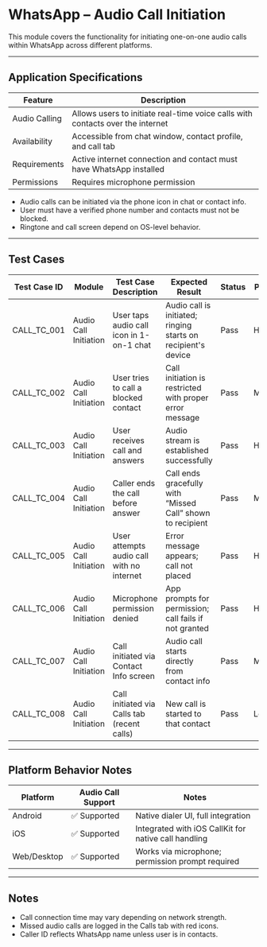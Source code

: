 # WhatsApp – Audio Call Initiation

This module covers the functionality for initiating one-on-one audio calls within WhatsApp across different platforms.

---

## Application Specifications

| Feature         | Description                                                                 |
|----------------|-----------------------------------------------------------------------------|
| Audio Calling   | Allows users to initiate real-time voice calls with contacts over the internet |
| Availability    | Accessible from chat window, contact profile, and call tab                  |
| Requirements    | Active internet connection and contact must have WhatsApp installed         |
| Permissions     | Requires microphone permission                                              |

- Audio calls can be initiated via the phone icon in chat or contact info.
- User must have a verified phone number and contacts must not be blocked.
- Ringtone and call screen depend on OS-level behavior.

---

## Test Cases

| Test Case ID      | Module               | Test Case Description                                                     | Expected Result                                                            | Status | Priority | Notes                          |
|-------------------|----------------------|----------------------------------------------------------------------------|-----------------------------------------------------------------------------|--------|----------|--------------------------------|
| CALL_TC_001        | Audio Call Initiation | User taps audio call icon in 1-on-1 chat                                  | Audio call is initiated; ringing starts on recipient's device              | Pass   | High     |                                |
| CALL_TC_002        | Audio Call Initiation | User tries to call a blocked contact                                      | Call initiation is restricted with proper error message                    | Pass   | Medium   |                                |
| CALL_TC_003        | Audio Call Initiation | User receives call and answers                                            | Audio stream is established successfully                                   | Pass   | High     |                                |
| CALL_TC_004        | Audio Call Initiation | Caller ends the call before answer                                        | Call ends gracefully with “Missed Call” shown to recipient                 | Pass   | Medium   |                                |
| CALL_TC_005        | Audio Call Initiation | User attempts audio call with no internet                                 | Error message appears; call not placed                                     | Pass   | High     | Validate offline handling      |
| CALL_TC_006        | Audio Call Initiation | Microphone permission denied                                              | App prompts for permission; call fails if not granted                      | Pass   | High     |                                |
| CALL_TC_007        | Audio Call Initiation | Call initiated via Contact Info screen                                    | Audio call starts directly from contact info                               | Pass   | Medium   |                                |
| CALL_TC_008        | Audio Call Initiation | Call initiated via Calls tab (recent calls)                               | New call is started to that contact                                        | Pass   | Low      |                                |

---

## Platform Behavior Notes

| Platform     | Audio Call Support | Notes                                                 |
|--------------|--------------------|-------------------------------------------------------|
| Android      | ✅ Supported       | Native dialer UI, full integration                    |
| iOS          | ✅ Supported       | Integrated with iOS CallKit for native call handling  |
| Web/Desktop  | ✅ Supported       | Works via microphone; permission prompt required      |

---

## Notes

- Call connection time may vary depending on network strength.
- Missed audio calls are logged in the Calls tab with red icons.
- Caller ID reflects WhatsApp name unless user is in contacts.
